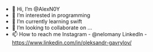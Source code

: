 - 👋 Hi, I’m @AlexN0Y
- 👀 I’m interested in programming 
- 🌱 I’m currently learning swift
- 💞️ I’m looking to collaborate on ...
- 📫 How to reach me Instagram - @nelomany
  LinkedIn - https://www.linkedin.com/in/oleksandr-gavrylov/

<!---
AlexN0Y/AlexN0Y is a ✨ special ✨ repository because its `README.md` (this file) appears on your GitHub profile.
You can click the Preview link to take a look at your changes.
--->
